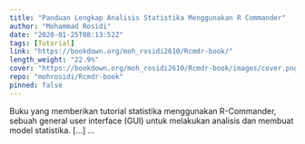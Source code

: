 ```yaml
---
title: "Panduan Lengkap Analisis Statistika Menggunakan R Commander"
author: "Mohammad Rosidi"
date: "2020-01-25T08:13:52Z"
tags: [Tutorial]
link: "https://bookdown.org/moh_rosidi2610/Rcmdr-book/"
length_weight: "22.9%"
cover: "https://bookdown.org/moh_rosidi2610/Rcmdr-book/images/cover.png"
repo: "mohrosidi/Rcmdr-book"
pinned: false
---
```


Buku yang memberikan tutorial statistika menggunakan R-Commander, sebuah general user interface (GUI) untuk melakukan analisis dan membuat model statistika. [...]  ...
